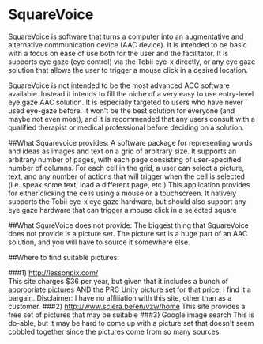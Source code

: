 # SquareVoice
SquareVoice is software that turns a computer into an augmentative and alternative communication device (AAC device).  It is intended to be basic with a focus on ease of use both for the user and the facilitator.  It is supports eye gaze (eye control) via the Tobii eye-x directly, or any eye gaze solution that allows the user to trigger a mouse click in a desired location.  

SquareVoice is not intended to be the most advanced ACC software available.  Instead it intends to fill the niche of a very easy to use entry-level eye gaze AAC solution.  It is especially targeted to users who have never used eye-gaze before.  It won't be the best solution for everyone (and maybe not even most), and it is recommended that any users consult with a qualified therapist or medical professional before deciding on a solution.   

##What Squarevoice provides:
A software package for representing words and ideas as images and text on a grid of arbitrary size.  It supports an arbitrary number of pages, with each page consisting of user-specified number of columns.  For each cell in the grid, a user can select a picture, text, and any number of actions that will trigger when the cell is selected (i.e. speak some text, load a different page, etc.)  This application provides for either clicking the cells using a mouse or a touchscreen.  It natively supports the Tobii eye-x eye gaze hardware, but should also support any eye gaze hardware that can trigger a mouse click in a selected square
    
##What SqureVoice does not provide:
The biggest thing that SquareVoice does not provide is a picture set.  The picture set is a huge part of an AAC solution, and you will have to source it somewhere else.  
  
  
##Where to find suitable pictures:

###1) http://lessonpix.com/  
This site charges $36 per year, but given that it includes a bunch of appropriate pictures AND the PRC Unity picture set for that price, I find it a bargain.  Disclaimer: I have no affiliation with this site, other than as a customer.
###2) http://www.sclera.be/en/vzw/home
This site provides a free set of pictures that may be suitable
###3) Google image search
This is do-able, but it may be hard to come up with a picture set that doesn't seem cobbled together since the pictures come from so many sources.
